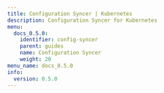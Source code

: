 ```yaml
---
title: Configuration Syncer | Kubernetes
description: Configuration Syncer for Kubernetes
menu:
  docs_0.5.0:
    identifier: config-syncer
    parent: guides
    name: Configuration Syncer
    weight: 20
menu_name: docs_0.5.0
info:
  version: 0.5.0
---
```


